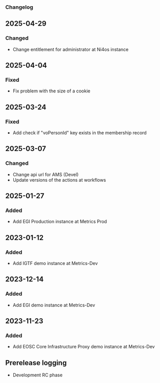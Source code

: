 ### Changelog

## 2025-04-29

### Changed
- Change entitlement for administrator at Ni4os instance

## 2025-04-04

### Fixed
- Fix problem with the size of a cookie

## 2025-03-24

### Fixed
- Add check if "voPersonId" key exists in the membership record

## 2025-03-07

### Changed
- Change api url for AMS (Devel)
- Update versions of the actions at workflows

## 2025-01-27

### Added
- Add EGI Production instance at Metrics Prod

## 2023-01-12

### Added
- Add IGTF demo instance at Metrics-Dev

## 2023-12-14

### Added
- Add EGI demo instance at Metrics-Dev

## 2023-11-23

### Added
- Add EOSC Core Infrastructure Proxy demo instance at Metrics-Dev

## Prerelease logging
- Development RC phase